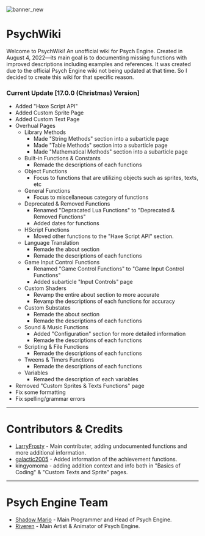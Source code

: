 ![banner_new](https://github.com/Meme1079/PsychWiki/assets/101881784/9a8500a2-dcaa-49dc-8cef-ee5eb8c3334d)

# PsychWiki
Welcome to PsychWiki! An unofficial wiki for Psych Engine. Created in August 4, 2022—its main goal is to documenting missing functions with improved descriptions including examples and references. It was created due to the official Psych Engine wiki not being updated at that time. So I decided to create this wiki for that specific reason.

### Current Update [17.0.0 (Christmas) Version]
- Added "Haxe Script API"
- Added Custom Sprite Page
- Added Custom Text Page
- Overhual Pages
     - Library Methods
          - Made "String Methods" section into a subarticle page
          - Made "Table Methods" section into a subarticle page
          - Made "Mathematical Methods" section into a subarticle page
     - Built-in Functions & Constants
          - Remade the descriptions of each functions
     - Object Functions
          - Focus to functions that are utilizing objects such as sprites, texts, etc
     - General Functions
          - Focus to miscellaneous category of functions
     - Deprecated & Removed Functions
          - Renamed "Depracated Lua Functions" to "Deprecated & Removed Functions"
          - Added dates for functions
     - HScript Functions
          - Moved other functions to the "Haxe Script API" section.
     - Language Translation
          - Remade the about section
          - Remade the descriptions of each functions
     - Game Input Control Functions
          - Renamed "Game Control Functions" to "Game Input Control Functions"
          - Added subarticle "Input Controls" page
     - Custom Shaders
          - Revamp the entire about section to more accurate
          - Revamp the descriptions of each functions for accuracy
     - Custom Substates
          - Remade the about section
          - Remade the descriptions of each functions
     - Sound & Music Functions
          - Added "Configuration" section for more detailed information
          - Remade the descriptions of each functions
     - Scripting & File Functions
          - Remade the descriptions of each functions
     - Tweens & Timers Functions
          - Remade the descriptions of each functions
     - Variables
          - Remaed the description of each variables
- Removed "Custom Sprites & Texts Functions" page
- Fix some formatting
- Fix spelling/grammar errors

***

# Contributors & Credits
- [LarryFrosty](https://github.com/LarryFrosty) - Main contributer, adding undocumented functions and more additional information.
- [galactic2005](https://github.com/galactic2005) - Added information of the achievement functions.
- kingyomoma - adding addition context and info both in "Basics of Coding" & "Custom Texts and Sprite" pages.

***

# Psych Engine Team
- [Shadow Mario](https://ko-fi.com/shadowmario) - Main Programmer and Head of Psych Engine.
- [Riveren](https://x.com/riverennn) - Main Artist & Animator of Psych Engine.